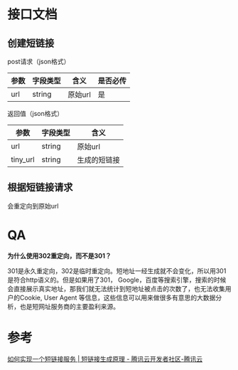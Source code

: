 # 接口文档

## 创建短链接

post请求（json格式）

| 参数 | 字段类型 | 含义    | 是否必传 |
| ---- | -------- | ------- | -------- |
| url  | string   | 原始url | 是       |

返回值（json格式）

| 参数     | 字段类型 | 含义         |
| -------- | -------- | ------------ |
| url      | string   | 原始url      |
| tiny_url | string   | 生成的短链接 |

## 根据短链接请求

会重定向到原始url

# QA

**为什么使用302重定向，而不是301？**

301是永久重定向，302是临时重定向。短地址一经生成就不会变化，所以用301是符合http语义的。但是如果用了301， Google，百度等搜索引擎，搜索的时候会直接展示真实地址，那我们就无法统计到短地址被点击的次数了，也无法收集用户的Cookie, User Agent 等信息，这些信息可以用来做很多有意思的大数据分析，也是短网址服务商的主要盈利来源。

# 参考

[如何实现一个短链接服务 | 短链接生成原理 - 腾讯云开发者社区-腾讯云](https://cloud.tencent.com/developer/article/1858351)